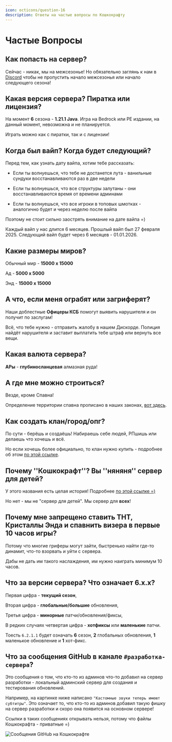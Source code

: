 ```yaml
---
icon: octicons/question-16
description: Ответы на частые вопросы по Кошкокрафту
---
```


# Частые Вопросы

## Как попасть на сервер?

Сейчас - никак, мы на межсезонье! Но обязательно заглянь к нам в [Discord](https://discord.gg/catcraftmc) чтобы не пропустить начало межсезонья или начало следующего сезона!

<!-- Для этого достаточно иметь **Discord** аккаунт! Нужно зайти на сервер и проследовать инструкциям на экране.

Наши IP:

`play.catcraftmc.ru` - основной

`play.catcraft.ru` - запасной -->

## Какая версия сервера? Пиратка или лицензия?

На момент **6** сезона - **1.21.1 Java**. Игра на Bedrock или PE издании, на данный момент, невозможна и не планируется.

Играть можно как с пиратки, так и с лицензии!

## Когда был вайп? Когда будет следующий?

Перед тем, как узнать дату вайпа, хотим тебе рассказать:

- Если ты волнуешься, что тебе не достанется лута - ванильные сундуки восстанавливаются раз в две недели

- Если ты волнуешься, что все структуры залутаны - они восстанавливаются время от времени админами

- Если ты волнуешься, что все игроки в топовых шмотках - аналогично будет и через неделю после вайпа

Поэтому не стоит сильно заострять внимание на дате вайпа =)

Каждый вайп у нас длится 6 месяцев. Прошлый вайп был <Spoiler>27 февраля 2025. Следующий вайп будет через 6 месяцев - 01.01.2026.</Spoiler>

## Какие размеры миров?

Обычный мир - **15000 х 15000**

Ад - **5000 х 5000**

Энд - **15000 х 15000**

## А что, если меня ограбят или загриферят?

Наши доблестные **Офицеры КСБ** помогут выявить нарушителя и он получит по заслугам!

Всё, что тебе нужно - отправить жалобу в нашем Дискорде. Полиция найдёт нарушителя и заставит выплатить тебе штраф или вернуть все вещи.

## Какая валюта сервера?

**АРы** - **глубиносланцевая** алмазная руда!

## А где мне можно строиться?

Везде, кроме Спавна!

Определение территории спавна прописано в наших законах, [вот здесь](rules/laws.md).

## Как создать клан/город/опг?

По сути - берёшь и создаёшь! Набираешь себе людей, РПшишь или делаешь что хочешь и всё.

Но если хочешь более официально, то клан нужно купить - подробнее об этом [по этой ссылке](../gameplay/unique/clans.md).

## Почему ''Кошкокрафт''? Вы ''няняня'' сервер для детей?

У этого названия есть целая история! Подробнее [по этой ссылке =)](/history/1season.md)

Но нет - мы не "сервер для детей". Мы сервер для **всех**!

## Почему мне запрещено ставить ТНТ, Кристаллы Энда и спавнить визера в первые 10 часов игры?

Потому что многие гриферы могут зайти, быстренько найти где-то динамит, что-то взорвать и уйти с сервера.

Дабы не дать им такого наслаждения, им нужно наиграть минимум 10 часов.

## Что за версии сервера? Что означает 6.x.x?

Первая цифра - **текущий сезон**,

Вторая цифра - **глобальные/большие** обновления,

Третья цифра - **минорные** патчи/обновления/фиксы,

В редких случаях четвертая цифра - **хотфиксы** или **маленькие** патчи.

Тоесть `6.2.1.1` будет означать **6** сезон, **2** глобальных обновления, **1** маленькое обновление и **1** хот-фикс.

## Что за сообщения GitHub в канале `#разработка-сервера`?

Это сообщения о том, что кто-то из админов что-то добавил на сервер разработки - локальный админский сервер для создания и тестирования обновлений.

Например, на картинке ниже написано `"Кастомные звуки теперь имеют субтитры"`. Это означает то, что кто-то из админов добавил такую фишку на сервер разработки и скоро она появится на основном сервере!

Ссылки в таких сообщениях открывать нельзя, потому что файлы Кошкокрафта - приватные =)

![Сообщения GitHub на Кошкокрафте](/assets/info/faq/github_catcraft.png)
